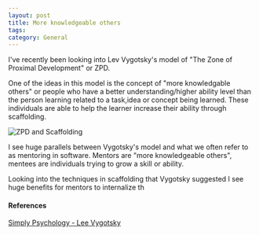 ```yaml
---
layout: post
title: More knowledgeable others
tags: 
category: General
---
```


I've recently been looking into Lev Vygotsky's model of "The Zone of Proximal Development" or ZPD.

One of the ideas in this model is the concept of "more knowledgable others" or people who have a better understanding/higher ability level than the person learning related to a task,idea or concept being learned. These individuals are able to help the learner increase their ability through scaffolding.

<img class="img-responsive" alt="ZPD and Scaffolding" src="{{ site.url }}/assets/images/zpd-and-scaffolding.png">

I see huge parallels between Vygotsky's model and what we often refer to as mentoring in software. Mentors are "more knowledgeable others", mentees are individuals trying to grow a skill or ability.

Looking into the techniques in scaffolding that Vygotsky suggested I see huge benefits for mentors to internalize th

#### References

[Simply Psychology - Lee Vygotsky](https://www.simplypsychology.org/vygotsky.html)
